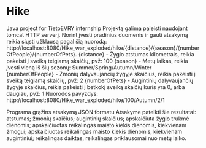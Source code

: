 # Hike
Java project for TietoEVRY internship
Projektą galima paleisti naudojant tomcat HTTP serverį.
Norint įvesti pradinius duomenis ir gauti atsakymą reikia siųsti užklausą pagal šią nuorodą:
http://localhost:8080/Hike_war_exploded/hike/{distance}/{season}/{numberOfPeople}/{numberOfPets}.
{distance} - Žygio atstumas kilometrais, reikia pakeisti į sveiką teigiamą skaičių, pvž: 100
{season} - Metų laikas, reikia įvesti vieną iš šių sezonų: Summer/Spring/Autumn/Winter
{numberOfPeople} - Žmonių dalyvaujančių žygyje skaičius, reikia pakeisti į sveiką teigiamą skaičių, pvž: 2
{numberOfPets} - Augintinių dalyvaujančių žygyje skaičius, reikia pakeisti į betkokį sveiką skaičių kuris yra 0, arba daugiau, pvž: 1
Nuorodos pavyzdys:
http://localhost:8080/Hike_war_exploded/hike/100/Autumn/2/1

Programa grąžins atsakymą JSON formatu
Atsakyme pateikti šie rezultatai: atstumas; žmonių skaičius; augintinių skaičius; apskaičiuta žygio trukmė dienomis; apskaičiuotas reikalingas maisto kiekis dienomis,
kiekvienam žmogui; apskaičiuotas reikalingas maisto kiekis dienomis, kiekvienam augintiniui; reikalingas daiktas, reikalingas priklausomai nuo metų laiko.

